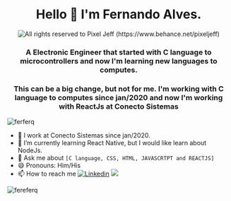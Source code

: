 
<h1 align="center"> Hello 👋 I'm Fernando Alves.</h1>

<p align="center"><img src="https://s.yimg.com/ny/api/res/1.2/8evi7iTadU2h7toy2pFF8A--/YXBwaWQ9aGlnaGxhbmRlcjt3PTY0MA--/https://media.zenfs.com/pt-br/canal_tech_990/32e2e79cb01a2d286b347dddfe7328ef" alt="All rights reserved to Pixel Jeff (https://www.behance.net/pixeljeff)" /></p>

<h3 align="center">A Electronic Engineer that started with C language to microcontrollers and now I'm learning new languages to computes.</h3>
<h3 align="center">This can be a big change, but not for me. I'm working with C language to computes since jan/2020 and now I'm working with ReactJs at Conecto Sistemas</h3>
<p align="left"> <img src="https://komarev.com/ghpvc/?username=ferferq" alt="ferferq" /> </p>



 - 🔭 I work at Conecto Sistemas since jan/2020.
 - 🌱 I’m currently learning React Native, but I would like learn about NodeJs. 
 - 💬 Ask me about `[C language, CSS, HTML, JAVASCRTPT and REACTJS]`
 - 😄 Pronouns: Him/His
 - 📫 How to reach me [![Linkedin](https://img.shields.io/badge/-LinkedIn-060606?style=flat&labelColor=0D0D0D&logo=Linkedin&Color=white)](https://www.linkedin.com/in/fernando-alves-martins-788390131/) <a href = "mailto:fernandoalvesq@gmail.com"><img src="https://img.shields.io/badge/Gmail-D14836?style=for-the-badge&logo=gmail&logoColor=white" target="_blank"></a>



<img src="https://github-readme-stats.vercel.app/api?username=ferferq&show_icons=true" alt="fereferq"/> 




<!--
**ferferq/ferferq** is a ✨ _special_ ✨ repository because its `README.md` (this file) appears on your GitHub profile.

Here are some ideas to get you started:

- 🔭 I’m currently working on ...
- 🌱 I’m currently learning ...
- 👯 I’m looking to collaborate on ...
- 🤔 I’m looking for help with ...
- 💬 Ask me about ...
- 📫 How to reach me: ...
- 😄 Pronouns: ...
- ⚡ Fun fact: ...
-->
